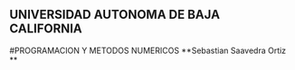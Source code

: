 ## UNIVERSIDAD AUTONOMA DE BAJA CALIFORNIA 
#PROGRAMACION Y METODOS NUMERICOS 
**Sebastian Saavedra Ortiz **
